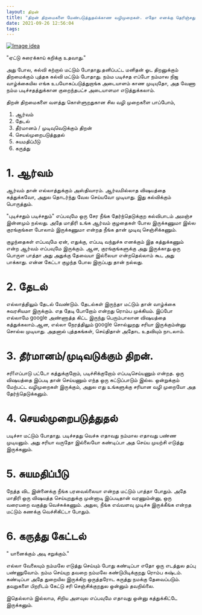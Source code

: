```yaml
---
layout: திறன்
title: "திறன் திறமைகளை மேண்படுத்துதல்க்காண வழிமுறைகள். எதோ எனக்கு தெரிஞ்சது. 🧚‍♀️💁‍♀️"
date: 2021-09-26 12:56:04
tags:
---
```

[![Image idea](/images/skillsetTamil.png)](/images/skillsetTamil.png)

"ஏட்டு சுரைக்காய் கறிக்கு உதவாது."

அது போல, கல்வி கற்றால் மட்டும் போதாது.தனிப்பட்ட மனிதன் ஓட திறனுக்கும் திறமைக்கும் புத்தக கல்வி மட்டும் போதாது.
நம்ம படிச்சத எப்போ நம்மால நிஜ வாழ்க்கையில எங்க உபயோகப்படுத்துறாங்க அடையாளம் காண முடியுதோ, அத வேணா நம்ம படிச்சதத்துக்கான குறைந்தபட்ச அடையாளமா எடுத்துக்கலாம்.

திறன் திறமைகளை வளத்து கொள்ளுறதுகான சில வழி முறைகளை பாப்போம்,
1. ஆர்வம்
2. தேடல்
3. தீர்மானம் / முடிவுவெடுக்கும் திறன்
4. செயல்முறைபடுத்துதல்
5. சுயமதிப்பீடு
6. கருத்து

# 1. ஆர்வம்

ஆர்வம் தான் எல்லாத்துக்கும் அஸ்திவாரம். ஆர்வமில்லாத விஷயத்தை கத்துக்கவோ, அதுல தொடர்ந்து வேல செய்யவோ முடியாது. இது கல்விக்கும் பொருத்தும்.

"புடிச்சதும் படிச்சதும்" எப்பவுமே ஒரு சேர நீங்க தேர்ந்தெடுக்குற கல்விபாடம் அமஞ்ச இன்னமும் நல்லது.
அதே மாதிரி உங்க ஆர்வம் குழதைகள் போல இருக்கணுமா இல்ல குரங்குங்கள போலாம் இருக்கணுமா என்றத நீங்க தான் முடிவு செஞ்சிக்கணும்.

குழந்தைகள் எப்பவுமே ஏன், எதுக்கு, எப்படி வந்துச்சு எனக்கும் இத கத்துக்கணும் என்ற ஆர்வம் எப்பவுமே இருக்கும். ஆன, குரங்குங்களுக்கு அது இருக்காது.ஒரு பொருள பாத்தா அது அதுக்கு தேவையா இல்லையா என்றதெல்லாம் கூட அது பாக்காது. என்ன கேட்டா குழந்த போல இருப்பது தான் நல்லது.


# 2. தேடல்

எல்லாத்திலும் தேடல் வேண்டும். தேடல்கள் இருந்தா மட்டும் தான் வாழ்க்கை சுவரசியமா இருக்கும். எத தேடி போறோம் என்றது ரொம்ப முக்கியம்.
இப்போ எல்லாமே google அண்ணாத்த கிட்ட இருந்து பெரும்பாலான விஷயத்தை கத்துக்கலாம்.ஆன, எல்லா நேரத்திலும் google சொல்லுறது சரியா இருக்கும்ன்னு சொல்ல முடியாது. அதனால் புத்தகங்கள், செய்திதாள் அதோட உதவியும் நாடலாம்.

# 3. தீர்மானம்/முடிவடுக்கும் திறன்.

சரி!எப்பாடு பட்டோ கத்துக்குறோம், படிச்சிக்குறோம் எப்படிசெய்யணும் என்றத.
ஒரு விஷயத்தை இப்படி தான் செய்யணும் எந்த ஒரு கட்டுப்பாடும் இல்ல. ஒன்றுக்கும் மேற்பட்ட வழிமுறைகள் இருக்கும், அதுல எது உங்களுக்கு சரியான வழி முறையோ அத தேர்ந்தெடுக்கனும்.

# 4. செயல்முறைபடுத்துதல்

படிச்சா மட்டும் போதாது. படிச்சதது வெச்சு எதாவது நம்மால எதாவது பண்ண முடியனும். அது சரியா வருதோ இல்லையோ கண்டிப்பா அத செய்ய முயற்சி எடுத்து இருக்கனும்.

# 5. சுயமதிப்பீடு

நேத்த விட இன்னைக்கு நீங்க பரவைல்லையா என்றத மட்டும் பாத்தா போதும். அதே மாதிரி ஒரு விஷயத்த செய்யுறதுக்கு முன்னாடி இப்படிதான் வரணும்ன்னு, ஒரு வரையறை வகுத்து வெச்சுக்கணும்.
அதுல, நீங்க எவ்வளவு முடிச்சு இருக்கீங்க என்றத மட்டும் கணக்கு வெச்சிகிட்டா போதும்.

# 6. கருத்து கேட்டல்

" யானைக்கும் அடி சறுக்கும்."

எல்லா வேலையும் நம்மலே எடுத்து செய்யும் போது கண்டிப்பா எதோ ஒரு எடத்துல தப்பு பண்ணுவோம். நம்ம செய்யுற தவறை நம்மலே கண்டுபிடிக்குறது ரொம்ப கஷ்டம்.
கண்டிப்பா அதே துறையில இருக்கிற ஒருத்தரோட கருத்து நமக்கு தேவைப்படும். தவறுகளை பிறரிடம் கேட்டு சரி செஞ்சிக்குறதுல ஒன்னும் தவறில்லை.

இதெல்லாம் இல்லாம, சிறிய அளவுல எப்பவுமே எதாவது ஒன்னு கத்துக்கிட்டே இருக்கனும்.
